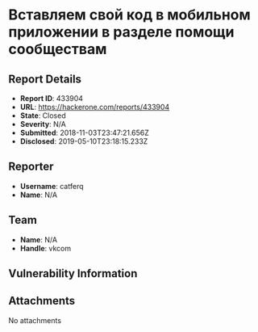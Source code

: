 # Вставляем свой код в мобильном приложении в разделе помощи сообществам

## Report Details
- **Report ID**: 433904
- **URL**: https://hackerone.com/reports/433904
- **State**: Closed
- **Severity**: N/A
- **Submitted**: 2018-11-03T23:47:21.656Z
- **Disclosed**: 2019-05-10T23:18:15.233Z

## Reporter
- **Username**: catferq
- **Name**: N/A

## Team
- **Name**: N/A
- **Handle**: vkcom

## Vulnerability Information


## Attachments
No attachments

